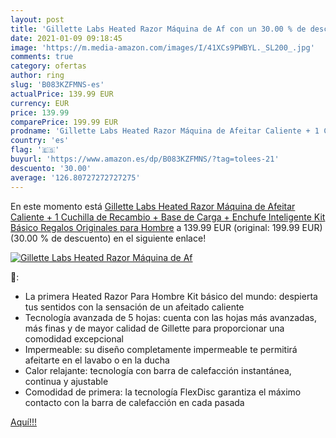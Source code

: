```yaml
---
layout: post
title: 'Gillette Labs Heated Razor Máquina de Af con un 30.00 % de descuento'
date: 2021-01-09 09:18:45
image: 'https://m.media-amazon.com/images/I/41XCs9PWBYL._SL200_.jpg'
comments: true
category: ofertas
author: ring
slug: 'B083KZFMNS-es'
actualPrice: 139.99 EUR
currency: EUR
price: 139.99
comparePrice: 199.99 EUR
prodname: 'Gillette Labs Heated Razor Máquina de Afeitar Caliente + 1 Cuchilla de Recambio + Base de Carga + Enchufe Inteligente  Kit Básico  Regalos Originales para Hombre'
country: 'es'
flag: '🇪🇸'
buyurl: 'https://www.amazon.es/dp/B083KZFMNS/?tag=tolees-21'
descuento: '30.00'
average: '126.80727272727275'
---
```


En este momento está [Gillette Labs Heated Razor Máquina de Afeitar Caliente + 1 Cuchilla de Recambio + Base de Carga + Enchufe Inteligente  Kit Básico  Regalos Originales para Hombre](https://www.amazon.es/dp/B083KZFMNS/?tag=tolees-21) a 139.99 EUR (original: 199.99 EUR) (30.00 %  de descuento) en el siguiente enlace!

[![Gillette Labs Heated Razor Máquina de Af](https://m.media-amazon.com/images/I/41XCs9PWBYL._SL200_.jpg)](https://www.amazon.es/dp/B083KZFMNS/?tag=tolees-21)

🔎:

- La primera Heated Razor Para Hombre Kit básico del mundo: despierta tus sentidos con la sensación de un afeitado caliente
- Tecnología avanzada de 5 hojas: cuenta con las hojas más avanzadas, más finas y de mayor calidad de Gillette para proporcionar una comodidad excepcional
- Impermeable: su diseño completamente impermeable te permitirá afeitarte en el lavabo o en la ducha
- Calor relajante: tecnología con barra de calefacción instantánea, continua y ajustable
- Comodidad de primera: la tecnología FlexDisc garantiza el máximo contacto con la barra de calefacción en cada pasada

[Aquí!!!](https://www.amazon.es/dp/B083KZFMNS/?tag=tolees-21)
